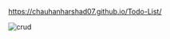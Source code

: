 https://chauhanharshad07.github.io/Todo-List/

![crud](https://github.com/user-attachments/assets/94c2f353-8de7-4a73-9b7d-c1f666996294)
